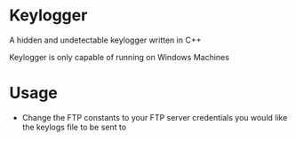 # Keylogger
A hidden and undetectable keylogger written in C++

Keylogger is only capable of running on Windows Machines

# Usage
- Change the FTP constants to your FTP server credentials you would like the keylogs file to be sent to
